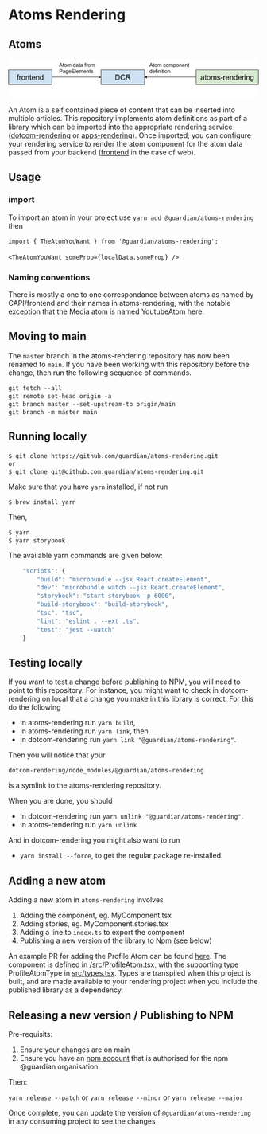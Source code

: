 # Atoms Rendering

## Atoms

![Atoms Web Architecture](./docs/atomswebarchitecture.png)

An Atom is a self contained piece of content that can be inserted into multiple articles. This repository implements atom definitions as part of a library which can be imported into the appropriate rendering service ([dotcom-rendering](https://github.com/guardian/dotcom-rendering) or [apps-rendering](https://github.com/guardian/apps-rendering)). Once imported, you can configure your rendering service to render the atom component for the atom data passed from your backend ([frontend](https://github.com/guardian/frontend) in the case of web).

## Usage

### import

To import an atom in your project use `yarn add @guardian/atoms-rendering` then

```
import { TheAtomYouWant } from '@guardian/atoms-rendering';

<TheAtomYouWant someProp={localData.someProp} />
```

### Naming conventions

There is mostly a one to one correspondance between atoms as named by CAPI/frontend and their names in atoms-rendering, with the notable exception that the Media atom is named YoutubeAtom here.

## Moving to main

The `master` branch in the atoms-rendering repository has now been renamed to `main`. If you have been working with this repository before the change, then run the following sequence of commands.

```
git fetch --all
git remote set-head origin -a
git branch master --set-upstream-to origin/main
git branch -m master main
```

## Running locally

```
$ git clone https://github.com/guardian/atoms-rendering.git
or
$ git clone git@github.com:guardian/atoms-rendering.git
```

Make sure that you have `yarn` installed, if not run

```
$ brew install yarn
```

Then,

```
$ yarn
$ yarn storybook
```

The available yarn commands are given below:

```typescript
    "scripts": {
        "build": "microbundle --jsx React.createElement",
        "dev": "microbundle watch --jsx React.createElement",
        "storybook": "start-storybook -p 6006",
        "build-storybook": "build-storybook",
        "tsc": "tsc",
        "lint": "eslint . --ext .ts",
        "test": "jest --watch"
    }
```

## Testing locally

If you want to test a change before publishing to NPM, you will need to point to this repository. For instance, you might want to check in dotcom-rendering on local that a change you make in this library is correct. For this do the following

-   In atoms-rendering run `yarn build`,
-   In atoms-rendering run `yarn link`, then
-   In dotcom-rendering run `yarn link "@guardian/atoms-rendering"`.

Then you will notice that your

```
dotcom-rendering/node_modules/@guardian/atoms-rendering
```

is a symlink to the atoms-rendering repository.

When you are done, you should

-   In dotcom-rendering run `yarn unlink "@guardian/atoms-rendering"`.
-   In atoms-rendering run `yarn unlink`

And in dotcom-rendering you might also want to run

-   `yarn install --force`, to get the regular package re-installed.

## Adding a new atom

Adding a new atom in `atoms-rendering` involves

1. Adding the component, eg. MyComponent.tsx
2. Adding stories, eg. MyComponent.stories.tsx
3. Adding a line to `index.ts` to export the component
4. Publishing a new version of the library to Npm (see below)

An example PR for adding the Profile Atom can be found [here](https://github.com/guardian/atoms-rendering/pull/35/files). The component is defined in [/src/ProfileAtom.tsx](https://github.com/guardian/atoms-rendering/blob/main/src/ProfileAtom.tsx), with the supporting type ProfileAtomType in [src/types.tsx](https://github.com/guardian/atoms-rendering/blob/main/src/types.ts). Types are transpiled when this project is built, and are made available to your rendering project when you include the published library as a dependency.

## Releasing a new version / Publishing to NPM

Pre-requisits:

1. Ensure your changes are on main
2. Ensure you have an [npm account](https://docs.npmjs.com/creating-and-publishing-scoped-public-packages) that is authorised for the npm @guardian organisation

Then:

`yarn release --patch` or `yarn release --minor` or `yarn release --major`

Once complete, you can update the version of `@guardian/atoms-rendering` in any consuming project to see the changes
